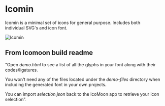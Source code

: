Icomin
======

Icomin is a minimal set of icons for general purpose. Includes both individual SVG's and icon font.

![Icomin](http://f.cl.ly/items/2C1e111H0M3D3T3G1A1a/preview.jpg)

## From Icomoon build readme

"Open *demo.html* to see a list of all the glyphs in your font along with their codes/ligatures.

You won't need any of the files located under the *demo-files* directory when including the generated font in your own projects.

You can import *selection.json* back to the IcoMoon app to retrieve your icon selection".

